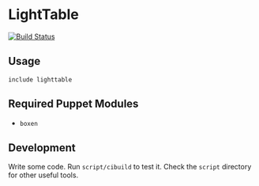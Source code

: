 # LightTable

[![Build Status](https://travis-ci.org/boxen/puppet-template.svg?branch=master)](https://travis-ci.org/boxen/puppet-template)

## Usage

```puppet
include lighttable
```

## Required Puppet Modules

* `boxen`

## Development

Write some code. Run `script/cibuild` to test it. Check the `script`
directory for other useful tools.
